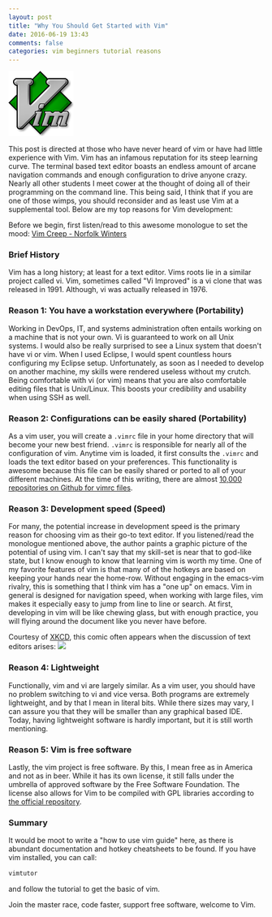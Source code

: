 ```yaml
---
layout: post
title: "Why You Should Get Started with Vim"
date: 2016-06-19 13:43
comments: false
categories: vim beginners tutorial reasons
---
```


<img src="/images/vim-logo-transparent-background.png"/>

This post is directed at those who have never heard of vim or have had little experience with Vim.
Vim has an infamous reputation for its steep learning curve.
The terminal based text editor boasts an endless amount of arcane navigation commands and enough configuration to drive anyone crazy.
Nearly all other students I meet cower at the thought of doing all of their programming on the command line.
This being said, I think that if you are one of those wimps, you should reconsider and as least use Vim at a supplemental tool.
Below are my top reasons for Vim development:

Before we begin, first listen/read to this awesome monologue to set the mood: [Vim Creep - Norfolk Winters](https://www.norfolkwinters.com/vim-creep/)

### Brief History
Vim has a long history; at least for a text editor.
Vims roots lie in a similar project called vi.
Vim, sometimes called "Vi Improved" is a vi clone that was released in 1991.
Although, vi was actually released in 1976.

### **Reason 1:** You have a workstation everywhere (Portability)
Working in DevOps, IT, and systems administration often entails working on a machine that is not your own.
Vi is guaranteed to work on all Unix systems.
I would also be really surprised to see a Linux system that doesn't have vi or vim.
When I used Eclipse, I would spent countless hours configuring my Eclipse setup.
Unfortunately, as soon as I needed to develop on another machine, my skills were rendered useless without my crutch.
Being comfortable with vi (or vim) means that you are also comfortable editing files that is Unix/Linux.
This boosts your credibility and usability when using SSH as well.

### **Reason 2:** Configurations can be easily shared (Portability)
As a vim user, you will create a ```.vimrc``` file in your home directory that will become your new best friend.
```.vimrc``` is responsible for nearly all of the configuration of vim. 
Anytime vim is loaded, it first consults the ```.vimrc``` and loads the text editor based on your preferences.
This functionality is awesome because this file can be easily shared or ported to all of your different machines.
At the time of this writing, there are almost [10,000 repositories on Github for vimrc files](https://github.com/search?q=vimrc&type=Everything&repo=&langOverride=&start_value=1).

### **Reason 3:** Development speed (Speed)
For many, the potential increase in development speed is the primary reason for choosing vim as their go-to text editor.
If you listened/read the monologue mentioned above, the author paints a graphic picture of the potential of using vim.
I can't say that my skill-set is near that to god-like state, but I know enough to know that learning vim is worth my time.
One of my favorite features of vim is that many of of the hotkeys are based on keeping your hands near the home-row.
Without engaging in the emacs-vim rivalry, this is something that I think vim has a "one up" on emacs.
Vim in general is designed for navigation speed, when working with large files, vim makes it especially easy to jump from line to line or search.
At first, developing in vim will be like chewing glass, but with enough practice, you will flying around the document like you never have before.

Courtesy of [XKCD](https://xkcd.com/), this comic often appears when the discussion of text editors arises:
<img src="/images/xkcd-real-programmers.png"/>

### **Reason 4:** Lightweight
Functionally, vim and vi are largely similar.
As a vim user, you should have no problem switching to vi and vice versa.
Both programs are extremely lightweight, and by that I mean in literal bits.
While there sizes may vary, I can assure you that they will be smaller than any graphical based IDE.
Today, having lightweight software is hardly important, but it is still worth mentioning.

### **Reason 5:** Vim is free software
Lastly, the vim project is free software.
By this, I mean free as in America and not as in beer.
While it has its own license, it still falls under the umbrella of approved software by the Free Software Foundation.
The license also allows for Vim to be compiled with GPL libraries according to [the official repository](https://github.com/vim/vim).

### Summary
It would be moot to write a "how to use vim guide" here, as there is abundant documentation and hotkey cheatsheets to be found.
If you have vim installed, you can call:

```bash
vimtutor
```

and follow the tutorial to get the basic of vim.

Join the master race, code faster, support free software, welcome to Vim.

